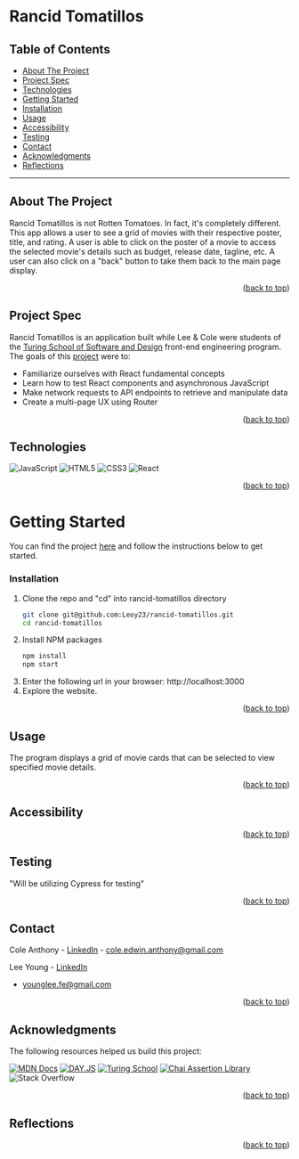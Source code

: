 <a name="readme-top"></a>

# Rancid Tomatillos

## Table of Contents
- [About The Project](#about-the-project)
- [Project Spec](#project-spec)
- [Technologies](#technologies)
- [Getting Started](#getting-started)
- [Installation](#installation)
- [Usage](#usage)
- [Accessibility](#Accessibility)
- [Testing](#testing)
- [Contact](#contact)
- [Acknowledgments](#acknowledgments)
- [Reflections](#reflections)

---

## About The Project

Rancid Tomatillos is not Rotten Tomatoes. In fact, it's completely different. This app allows a user to see a grid of movies with their respective poster, title, and rating. A user is able to click on the poster of a movie to access the selected movie's details such as budget, release date, tagline, etc. A user can also click on a "back" button to take them back to the main page display.

<p align="right">(<a href="#readme-top">back to top</a>)</p>

## Project Spec
Rancid Tomatillos is an application built while Lee & Cole were students of the [Turing School of Software and Design](https://turing.edu/) front-end engineering program. The goals of this [project]([https://frontend.turing.edu/projects/module-3/rancid-tomatillos-v3.html]) were to:

* Familiarize ourselves with React fundamental concepts
* Learn how to test React components and asynchronous JavaScript
* Make network requests to API endpoints to retrieve and manipulate data
* Create a multi-page UX using Router

<p align="right">(<a href="#readme-top">back to top</a>)</p>

## Technologies
![JavaScript](https://img.shields.io/badge/javascript-%23323330.svg?style=for-the-badge&logo=javascript&logoColor=%23F7DF1E)
![HTML5](https://img.shields.io/badge/html5-%23E34F26.svg?style=for-the-badge&logo=html5&logoColor=white)
![CSS3](https://img.shields.io/badge/css3-%231572B6.svg?style=for-the-badge&logo=css3&logoColor=white)
![React](https://img.shields.io/badge/react-%2320232a.svg?style=for-the-badge&logo=react&logoColor=%2361DAFB)

<p align="right">(<a href="#readme-top">back to top</a>)</p>

<!-- GETTING STARTED -->
# Getting Started
You can find the project [here](https://github.com/Leoy23/rancid-tomatillos.git) and follow the instructions below to get started.
  

### Installation
1. Clone the repo and "cd" into rancid-tomatillos directory
   ```sh
   git clone git@github.com:Leoy23/rancid-tomatillos.git
   cd rancid-tomatillos
   ```
2. Install NPM packages
   ```sh
   npm install
   npm start
   ``` 
3. Enter the following url in your browser: http://localhost:3000
4. Explore the website.

<p align="right">(<a href="#readme-top">back to top</a>)</p>

<!-- USAGE EXAMPLES -->
## Usage
The program displays a grid of movie cards that can be selected to view specified movie details.



<p align="right">(<a href="#readme-top">back to top</a>)</p>

## Accessibility


<p align="right">(<a href="#readme-top">back to top</a>)</p>

## Testing
   "Will be utilizing Cypress for testing"

<p align="right">(<a href="#readme-top">back to top</a>)</p>

<!-- CONTACT -->
## Contact

Cole Anthony - [LinkedIn](https://www.linkedin.com/in/cole-edwin-anthony/) - cole.edwin.anthony@gmail.com

Lee Young - [LinkedIn](www.linkedin.com/in/leah-young-fe)
- younglee.fe@gmail.com

<p align="right">(<a href="#readme-top">back to top</a>)</p>

<!-- ACKNOWLEDGMENTS -->
## Acknowledgments
The following resources helped us build this project:

[![MDN Docs][MDN-shield]][MDN]
[![DAY.JS](https://img.shields.io/static/v1?label=&message=DAY.JS&color=%23f57242&style=for-the-badge)](https://https://day.js.org/en/)
[![Turing School](https://img.shields.io/badge/Turing_School-030303?style=for-the-badge)](https://turing.edu/)
[![Chai Assertion Library](https://img.shields.io/badge/chai-A30701?style=for-the-badge&logo=chai&logoColor=white)](https://www.chaijs.com/api/bdd/)
![Stack Overflow](https://img.shields.io/badge/-Stackoverflow-FE7A16?style=for-the-badge&logo=stack-overflow&logoColor=white)

<p align="right">(<a href="#readme-top">back to top</a>)</p>

## Reflections


<p align="right">(<a href="#readme-top">back to top</a>)</p>

<!-- MARKDOWN LINKS & IMAGES -->
<!-- https://www.markdownguide.org/basic-syntax/#reference-style-links -->
[MDN-shield]: https://img.shields.io/badge/MDN_Web_Docs-black?style=for-the-badge&logo=mdnwebdocs&logoColor=white
[MDN]:https://developer.mozilla.org/en-US/


